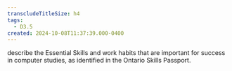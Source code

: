 ```yaml
---
transcludeTitleSize: h4
tags:
  - D3.5
created: 2024-10-08T11:37:39.000-0400
---
```

describe the Essential Skills and work habits that are important for success in computer studies, as identified in the Ontario Skills Passport.